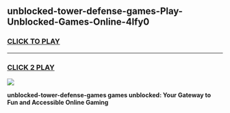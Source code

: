 
## unblocked-tower-defense-games-Play-Unblocked-Games-Online-4lfy0
<h3>
<a href="https://premium76.site?title=unblocked-tower-defense-games&ref=24A">CLICK TO PLAY</a></h3>
<hr>

<h3>
<a href="https://premium76.site?title=unblocked-tower-defense-games&ref=24A">CLICK 2 PLAY</a>
  
</h3>

<a href="https://premium76.site?title=unblocked-tower-defense-games&ref=24A"><img src="https://clearcache.store/games.png"></a>


**unblocked-tower-defense-games games unblocked: Your Gateway to Fun and Accessible Online Gaming**
